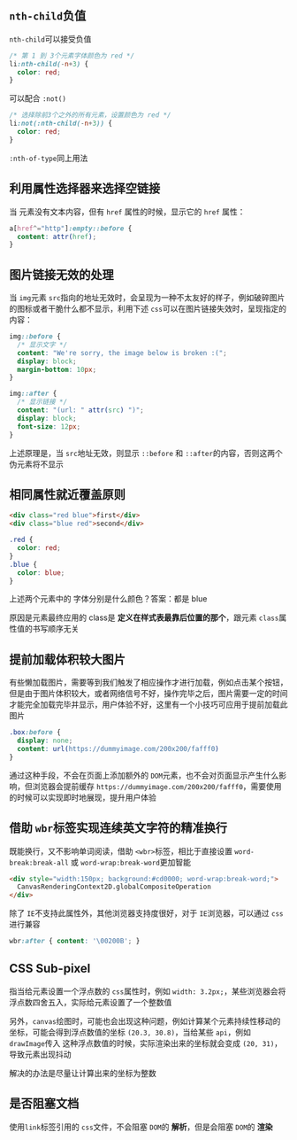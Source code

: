 ## `nth-child`负值

`nth-child`可以接受负值
```css
/* 第 1 到 3个元素字体颜色为 red */
li:nth-child(-n+3) {
  color: red;
}
```

可以配合 `:not()`
```css
/* 选择除前3个之外的所有元素，设置颜色为 red */
li:not(:nth-child(-n+3)) {
  color: red;
}
```

`:nth-of-type`同上用法

## 利用属性选择器来选择空链接

当 <a> 元素没有文本内容，但有 `href` 属性的时候，显示它的 `href` 属性：
```css
a[href^="http"]:empty::before {
  content: attr(href);
}
```

## 图片链接无效的处理

当 `img`元素 `src`指向的地址无效时，会呈现为一种不太友好的样子，例如破碎图片的图标或者干脆什么都不显示，利用下述 `css`可以在图片链接失效时，呈现指定的内容：
```css
img::before {
  /* 显示文字 */
  content: "We're sorry, the image below is broken :(";
  display: block;
  margin-bottom: 10px;
}

img::after {
  /* 显示链接 */
  content: "(url: " attr(src) ")";
  display: block;
  font-size: 12px;
}
```

上述原理是，当 `src`地址无效，则显示 `::before` 和 `::after`的内容，否则这两个伪元素将不显示

## 相同属性就近覆盖原则

```html
<div class="red blue">first</div>
<div class="blue red">second</div>
```
```css
.red {
  color: red;
}
.blue {
  color: blue;
}
```

上述两个元素中的 字体分别是什么颜色？答案：都是 blue

原因是元素最终应用的 class是 **定义在样式表最靠后位置的那个**，跟元素 `class`属性值的书写顺序无关

## 提前加载体积较大图片

有些懒加载图片，需要等到我们触发了相应操作才进行加载，例如点击某个按钮，但是由于图片体积较大，或者网络信号不好，操作完毕之后，图片需要一定的时间才能完全加载完毕并显示，用户体验不好，这里有一个小技巧可应用于提前加载此图片

```css
.box:before {
  display: none;
  content: url(https://dummyimage.com/200x200/fafff0)
}
```

通过这种手段，不会在页面上添加额外的 `DOM`元素，也不会对页面显示产生什么影响，但浏览器会提前缓存 `https://dummyimage.com/200x200/fafff0`，需要使用的时候可以实现即时地展现，提升用户体验

## 借助 `wbr`标签实现连续英文字符的精准换行

既能换行，又不影响单词阅读，借助 `<wbr>`标签，相比于直接设置 `word-break:break-all` 或 `word-wrap:break-word`更加智能

```html
<div style="width:150px; background:#cd0000; word-wrap:break-word;">
  CanvasRenderingContext2D.globalCompositeOperation
</div>
```

除了 `IE`不支持此属性外，其他浏览器支持度很好，对于 `IE`浏览器，可以通过 `css`进行兼容
```css
wbr:after { content: '\00200B'; }
```

## CSS Sub-pixel

指当给元素设置一个浮点数的 `css`属性时，例如 `width: 3.2px;`，某些浏览器会将浮点数四舍五入，实际给元素设置了一个整数值

另外，`canvas`绘图时，可能也会出现这种问题，例如计算某个元素持续性移动的坐标，可能会得到浮点数值的坐标 `(20.3, 30.8)`，当给某些 `api`，例如 `drawImage`传入 这种浮点数值的时候，实际渲染出来的坐标就会变成 `(20, 31)`，导致元素出现抖动

解决的办法是尽量让计算出来的坐标为整数

## 是否阻塞文档

使用`link`标签引用的  `css`文件，不会阻塞 `DOM`的 **解析**，但是会阻塞 `DOM`的 **渲染**


